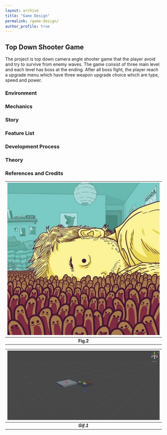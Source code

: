 ```yaml
---
layout: archive
title: "Game Design"
permalink: /game-design/
author_profile: true
---
```


## Top Down Shooter Game
The project is top down camera angle shooter game that the player avoid and try to survive from enemy waves. The game consist of three main level and each level has boss at the ending. After all boss fight, the player reach a upgrade menu which have three weapon upgrade choice which are type, speed and power.  
### Environment

### Mechanics

### Story 

### Feature List 

### Development Process

### Theory

### References and Credits



| ![Profile Photo](../images/profile.jpg) |
| :--: |
| <b>Fig.2</b> |

| ![Gif Test](../images/jump0.gif) |
| :--: |
| <b><i> Gif.1 </i><b> |